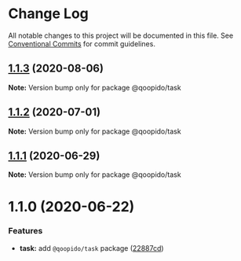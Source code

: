 # Change Log

All notable changes to this project will be documented in this file.
See [Conventional Commits](https://conventionalcommits.org) for commit guidelines.

## [1.1.3](https://github.com/dlueth/qoopido/compare/@qoopido/task@1.1.2...@qoopido/task@1.1.3) (2020-08-06)

**Note:** Version bump only for package @qoopido/task





## [1.1.2](https://github.com/dlueth/qoopido/compare/@qoopido/task@1.1.1...@qoopido/task@1.1.2) (2020-07-01)

**Note:** Version bump only for package @qoopido/task





## [1.1.1](https://github.com/dlueth/qoopido/compare/@qoopido/task@1.1.0...@qoopido/task@1.1.1) (2020-06-29)

**Note:** Version bump only for package @qoopido/task





# 1.1.0 (2020-06-22)


### Features

* **task:** add `@qoopido/task` package ([22887cd](https://github.com/dlueth/qoopido/commit/22887cd85811a6289060cc6e8459ac72a01ed656))
